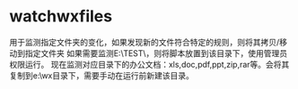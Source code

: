 # watchwxfiles
用于监测指定文件夹的变化，如果发现新的文件符合特定的规则，则将其拷贝/移动到指定文件夹
如果需要监测E:\TEST\，则将脚本放置到该目录下，使用管理员权限运行。
现在监测对应目录下的办公文档：xls,doc,pdf,ppt,zip,rar等。会将其复制到e:\wx目录下，需要手动在运行前新建该目录。
